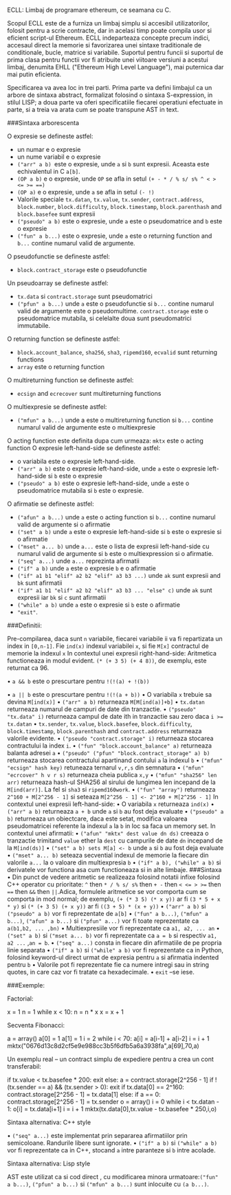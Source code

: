 ECLL: Limbaj de programare ethereum, ce seamana cu C.

Scopul ECLL este de a furniza un limbaj simplu si accesibil utilizatorilor, folosit pentru a scrie contracte, dar in acelasi timp poate compila usor si eficient script-ul Ethereum. ECLL indeparteaza concepte precum indici, accesaul direct la memorie si favorizarea unei sintaxe traditionale de conditionale, bucle, matrice si variabile. Suportul pentru funcii si suportul de prima clasa pentru functii vor fi atribuite unei viitoare versiuni a acestui limbaj, denumita EHLL ("Ethereum High Level Language"), mai puternica dar mai putin eficienta.

Specificarea va avea loc in trei parti. Prima parte va defini limbajul ca un arbore de sintaxa abstract, formalizat folosind o sintaxa S-expression, in stilul LISP; a doua parte va oferi specificatiile fiecarei operatiuni efectuate in parte, si a treia va arata cum se poate transpune AST in text.



###Sintaxa arborescenta

O expresie se defineste astfel:
- un numar e o expresie
- un nume variabil e o expresie
- `("arr" a b) `este o expresie, unde `a` si `b` sunt expresii. Aceasta este echivalentul in C `a[b]`.
- `(OP a b)` e o expresie, unde `OP` se afla in setul `(+ - * / % s/ s% ^ < > <= >= ==)`
-  `(OP a)` e o expresie, unde `a` se afla in setul `(- !) `
- Valorile speciale `tx.datan`, `tx.value`, `tx.sender`, `contract.address`, `block.number`, `block.difficulty`, `block.timestamp`, `block.parenthash` and `block.basefee` sunt expresii
- `("pseudo" a b)` este o expresie, unde `a` este o pseudomatrice and `b` este o expresie
- `("fun" a b...)` este o expresie, unde `a` este  o returning function and `b...` contine numarul valid de argumente.

O pseudofunctie se defineste astfel:
- `block.contract_storage` este o pseudofunctie

Un pseudoarray se defineste astfel:
- `tx.data` si `contract.storage` sunt pseudomatrici
- `("pfun" a b...)` unde `a` este o pseudofunctie si `b...` contine numarul valid de argumente este o pseudomultime.
`contract.storage` este o pseudomatrice mutabila, si celelalte doua sunt pseudomatrici immutabile.

O returning function se defineste astfel:
- `block.account_balance`, `sha256`, `sha3`, `ripemd160`, `ecvalid` sunt returning functions
- `array` este o returning function

O multireturning function se defineste astfel:
- `ecsign` and `ecrecover` sunt multireturning functions

O multiexpresie se defineste astfel:
- `("mfun" a b...)` unde a este o multireturning function si `b...` contine numarul valid de argumente este o multiexpresie

O acting function este definita dupa cum urmeaza:
`mktx` este o acting function
O expresie left-hand-side se defineste astfel:
- o variabila este o expresie left-hand-side.
- `("arr" a b)` este o expresie left-hand-side, unde `a` este o expresie left-hand-side si `b` este o expresie
-  `("pseudo" a b)` este o expresie left-hand-side, unde `a` este o pseudomatrice mutabila si `b` este o expresie.

O afirmatie se defineste astfel:
- `("afun" a b...)` unde `a` este o acting function si `b...` contine numarul valid de argumente si o afirmatie
- `("set" a b)` unde `a` este o expresie left-hand-side si `b` este o expresie si o afirmatie
- `("mset" a... b)` unde `a...` este o lista de expresii left-hand-side cu numarul valid de argumente si `b` este o multiexpression si o afirmatie.
- `("seq" a...)` unde `a...` reprezinta afirmatii
- `("if" a b)` unde `a` este o expresie `b` e o afirmatie
- `("if" a1 b1 "elif" a2 b2 "elif" a3 b3 ...)` unde `ak` sunt expresii and `bk` sunt afirmatii
- `("if" a1 b1 "elif" a2 b2 "elif" a3 b3 ... "else" c)` unde `ak` sunt expresii iar `bk` si `c` sunt afirmatii
- `("while" a b)` unde `a` este o expresie si `b` este o afirmatie
- `"exit"`.

###Definitii:

Pre-compilarea, daca sunt `n` variabile, fiecarei variabile ii va fi repartizata un index in `[0,n-1]`. Fie `ind(x)` indexul variabilei `x`, si fie  `M[x]` contractul de memorie la indexul `x`
In contextul unei expresii right-hand-side: 
Aritmetica functioneaza in modul evident. `(* (+ 3 5) (+ 4 8))`, de exemplu, este returnat ca 96.

•	`a && b` este o prescurtare pentru `!(!(a) + !(b))`

•	`a || b` este o prescurtare pentru `!(!(a + b))`
•	O variabila `x` trebuie sa devina `M[ind(x)]`
•	`("arr" a b)` returneaza `M[M[ind(a)]+b]`
•	`tx.datan` returneaza numarul de campuri de date din tranzactie. 
•	`("pseudo" "tx.data" i)` returneaza campul de date ith in tranzactie sau zero daca `i >= tx.datan`
•	`tx.sender`, `tx.value`, `block.basefee`, `block.difficulty`, `block.timestamp`, `block.parenthash` and `contract.address` returneaza valorile evidente. 
•	`("pseudo "contract.storage" i)`  returneaza stocarea contractului la index `i`.
•	`("fun" "block.account_balance" a)` returneaza balanta adresei `a`
•	`("pseudo" ("pfun" "block.contract_storage" a) b)` returneaza stocarea contractului apartinand contului `a` la indexul `b`
•	`("mfun" "ecsign" hash key)` retuneaza ternarul `v,r,s` din semnatura
•	`("mfun" "ecrcover" h v r s)` returneaza cheia publica `x,y`
•	`("mfun" "sha256" len arr)` returneaza hash-ul SHA256 al sirului de lungimea len incepand de la  `M[ind(arr)]`. La fel si `sha3` si `ripemd160work`.
•	`("fun" "array")` returneaza `2^160 + M[2^256 - 1]` si seteaza `M[2^256 - 1] <- 2^160 + M[2^256 - 1]`
In contextul unei expresii left-hand-side:
•	O variabila `x` returneaza `ind(x)`
•	`("arr" a b)` returneaza `a + b` unde `a` si `b` au fost deja evaluate
•	`("pseudo" a b)` returneaza un obiectcare, daca este setat, modifica valoarea pseudomatricei referente la indexul `a` la `b` in loc sa faca un memory set.
In contextul unei afirmatii: 
•	`("afun" "mktx" dest value dn ds)` creeaza o tranzactie trimitand `value` ether la `dest` cu campurile de date `dn` incepand de la `M[ind(ds)]`
•	`("set" a b) sets M[a] <- b` unde `a` si `b` au fost deja evaluate
•	`("mset" a... b)` seteaza secvential indexul de memorie la fiecare din valorile `a...` la o valoare din multiexpresia `b`
•	`("if" a b), ("while" a b)` si derivatele vor functiona asa cum functioneaza si in alte limbaje.
###Sintaxa
•	Din punct de vedere aritmetic se realizeaza folosind notatii infixe folosind C++ operator cu prioritate: `^` then `* / % s/ s%` then `+ -` then `< <= > >=` then `==` then `&&` then `||`.Adica, formulele aritmetice se vor comporta cum se comporta in mod normal; de exemplu, `(+ (* 3 5) (* x y))` ar fi `(3 * 5 + x * y)` si `(* (+ 3 5) (+ x y))` ar fi `((3 + 5) * (x + y))`
•	`("arr" a b)` si `("pseudo" a b)` vor fi reprezentate de `a[b]`
•	`("fun" a b...)`, `("mfun" a b...)`, `("afun" a b...)` si `("pfun" a...)` vor fi toate reprezentate ca `a(b1,b2, ... ,bn)`
•	Multiexpresiile vor fi reprezentate ca `a1, a2, ... an`
•	`("set" a b)` si `("mset a... b)` vor fi reprezentate ca `a = b` si respectiv `a1, a2 ...` ,`an = b`.
•	`("seq" a...)` consta in fiecare din afirmatiile de pe propria linie separata
•	`("if" a b)` si `("while" a b)` vor fi reprezentate ca in Python, folosind keyword-ul direct urmat de expresia pentru `a` si afirmatia indented pentru `b`
•	Valorile pot fi reprezentate fie ca numere intregi sau in string quotes, in care caz vor fi tratate ca hexadecimale.
•	`exit` –se iese.

###Exemple:

Factorial:

 x = 1
 n = 1
 while x < 10:
     n = n * x
     x = x + 1

Secventa Fibonacci:

 a = array()
 a[0] = 1
 a[1] = 1
 i = 2
 while i < 70:
     a[i] = a[i-1] + a[i-2]
     i = i + 1
 mktx("0676d13c8d2cf5e9e988cc3b5f6dfb5a6a3938fa",a[69],70,a)

Un exemplu real – un contract simplu de expediere pentru a crea un cont transferabil: 

 if tx.value < tx.basefee * 200:
     exit
 else:
     a = contract.storage[2^256 - 1]
     if !(tx.sender == a) && (tx.sender > 0):
         exit
 if tx.data[0] == 2^160:
     contract.storage[2^256 - 1] = tx.data[1]
 else:
     if a == 0:
         contract.storage[2^256 - 1] = tx.sender
     o = array()
     i = 0
     while i < tx.datan - 1:
         o[i] = tx.data[i+1]
         i = i + 1
     mktx(tx.data[0],tx.value - tx.basefee * 250,i,o)

Sintaxa alternativa: C++ style

•	`("seq" a...)` este implementat prin separarea afirmatiilor prin semicoloane. Randurile libere sunt ignorate. 
•	`("if" a b)` si `("while" a b)` vor fi reprezentate ca in C++, stocand `a` intre paranteze si `b` intre acolade.

Sintaxa alternativa: Lisp style

AST  este utilizat ca si cod direct , cu modificarea minora urmatoare:`("fun" a b...)`, `("pfun" a b...)` si `("mfun" a b...)` sunt inlocuite cu `(a b...)`.
